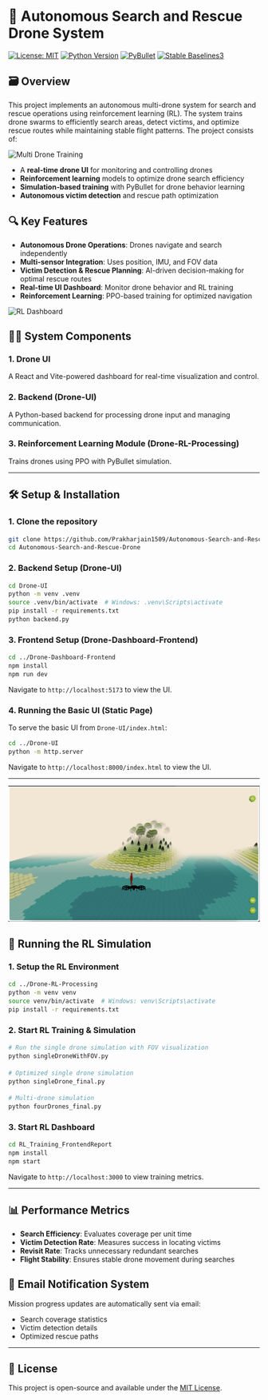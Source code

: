 # 🛁 Autonomous Search and Rescue Drone System

[![License: MIT](https://img.shields.io/badge/License-MIT-blue.svg)](https://opensource.org/licenses/MIT)
[![Python Version](https://img.shields.io/badge/python-3.8%2B-blue)](https://www.python.org/downloads/)
[![PyBullet](https://img.shields.io/badge/simulation-PyBullet-red)](https://pybullet.org)
[![Stable Baselines3](https://img.shields.io/badge/RL-StableBaselines3-orange)](https://stable-baselines3.readthedocs.io/)

## 🗃️ Overview

This project implements an autonomous multi-drone system for search and rescue operations using reinforcement learning (RL). The system trains drone swarms to efficiently search areas, detect victims, and optimize rescue routes while maintaining stable flight patterns. The project consists of:

![Multi Drone Training](https://github.com/Prakharjain1509/Autonomous-Search-and-Rescue-Drone/blob/e1a800a7aed0cd0b18775f1ce3a5e279343b5a83/assets/multi.png)

- A **real-time drone UI** for monitoring and controlling drones
- **Reinforcement learning** models to optimize drone search efficiency
- **Simulation-based training** with PyBullet for drone behavior learning
- **Autonomous victim detection** and rescue path optimization

## 🔍 Key Features

- **Autonomous Drone Operations**: Drones navigate and search independently
- **Multi-sensor Integration**: Uses position, IMU, and FOV data
- **Victim Detection & Rescue Planning**: AI-driven decision-making for optimal rescue routes
- **Real-time UI Dashboard**: Monitor drone behavior and RL training
- **Reinforcement Learning**: PPO-based training for optimized navigation

![RL Dashboard](https://github.com/Prakharjain1509/Autonomous-Search-and-Rescue-Drone/blob/e1a800a7aed0cd0b18775f1ce3a5e279343b5a83/assets/frontend.png)

## 👩‍💻 System Components

### 1. **Drone UI**
A React and Vite-powered dashboard for real-time visualization and control.

### 2. **Backend (Drone-UI)**
A Python-based backend for processing drone input and managing communication.

### 3. **Reinforcement Learning Module (Drone-RL-Processing)**
Trains drones using PPO with PyBullet simulation.

---

## 🛠️ Setup & Installation

### 1. Clone the repository
```bash
git clone https://github.com/Prakharjain1509/Autonomous-Search-and-Rescue-Drone.git
cd Autonomous-Search-and-Rescue-Drone
```

### 2. Backend Setup (Drone-UI)
```bash
cd Drone-UI
python -m venv .venv
source .venv/bin/activate  # Windows: .venv\Scripts\activate
pip install -r requirements.txt
python backend.py
```

### 3. Frontend Setup (Drone-Dashboard-Frontend)
```bash
cd ../Drone-Dashboard-Frontend
npm install
npm run dev
```
Navigate to `http://localhost:5173` to view the UI.

### 4. Running the Basic UI (Static Page)
To serve the basic UI from `Drone-UI/index.html`:
```bash
cd ../Drone-UI
python -m http.server
```
Navigate to `http://localhost:8000/index.html` to view the UI.

---
![Basic UI](https://github.com/Prakharjain1509/Autonomous-Search-and-Rescue-Drone/blob/main/Drone-RL-Processing/assets/frontend_drone.png)

## 🚀 Running the RL Simulation

### 1. Setup the RL Environment
```bash
cd ../Drone-RL-Processing
python -m venv venv
source venv/bin/activate  # Windows: venv\Scripts\activate
pip install -r requirements.txt
```

### 2. Start RL Training & Simulation
```bash
# Run the single drone simulation with FOV visualization
python singleDroneWithFOV.py

# Optimized single drone simulation
python singleDrone_final.py

# Multi-drone simulation
python fourDrones_final.py
```

### 3. Start RL Dashboard
```bash
cd RL_Training_FrontendReport
npm install
npm start
```
Navigate to `http://localhost:3000` to view training metrics.

---

## 📊 Performance Metrics

- **Search Efficiency**: Evaluates coverage per unit time
- **Victim Detection Rate**: Measures success in locating victims
- **Revisit Rate**: Tracks unnecessary redundant searches
- **Flight Stability**: Ensures stable drone movement during searches

## 💌 Email Notification System

Mission progress updates are automatically sent via email:
- Search coverage statistics
- Victim detection details
- Optimized rescue paths

---

## 📖 License
This project is open-source and available under the [MIT License](https://opensource.org/licenses/MIT).

